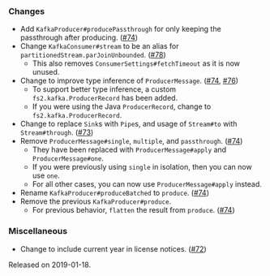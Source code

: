 ### Changes
- Add `KafkaProducer#producePassthrough` for only keeping the passthrough after producing. ([#74][#74])
- Change `KafkaConsumer#stream` to be an alias for `partitionedStream.parJoinUnbounded`. ([#78][#78])
  - This also removes `ConsumerSettings#fetchTimeout` as it is now unused.
- Change to improve type inference of `ProducerMessage`. ([#74][#74], [#76][#76])
  - To support better type inference, a custom `fs2.kafka.ProducerRecord` has been added.
  - If you were using the Java `ProducerRecord`, change to `fs2.kafka.ProducerRecord`.
- Change to replace `Sink`s with `Pipe`s, and usage of `Stream#to` with `Stream#through`. ([#73][#73])
- Remove `ProducerMessage#single`, `multiple`, and `passthrough`. ([#74][#74])
  - They have been replaced with `ProducerMessage#apply` and `ProducerMessage#one`.
  - If you were previously using `single` in isolation, then you can now use `one`.
  - For all other cases, you can now use `ProducerMessage#apply` instead.
- Rename `KafkaProducer#produceBatched` to `produce`. ([#74][#74])
- Remove the previous `KafkaProducer#produce`.
  - For previous behavior, `flatten` the result from `produce`. ([#74][#74])

### Miscellaneous
- Change to include current year in license notices. ([#72][#72])

[#72]: https://github.com/ovotech/fs2-kafka/pull/72
[#73]: https://github.com/ovotech/fs2-kafka/pull/73
[#74]: https://github.com/ovotech/fs2-kafka/pull/74
[#76]: https://github.com/ovotech/fs2-kafka/pull/76
[#78]: https://github.com/ovotech/fs2-kafka/pull/78

Released on 2019-01-18.
